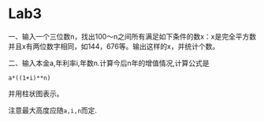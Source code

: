# Lab3

一、输入一个三位数n，找出100～n之间所有满足如下条件的数x：x是完全平方数并且x有两位数字相同，如144，676等。输出这样的x，并统计个数。

 

二、输入本金a,年利率i,年数n.计算今后n年的增值情况,计算公式是

`a*((1+i)**n)`

并用柱状图表示。

注意最大高度应随`a,i,n`而定.
